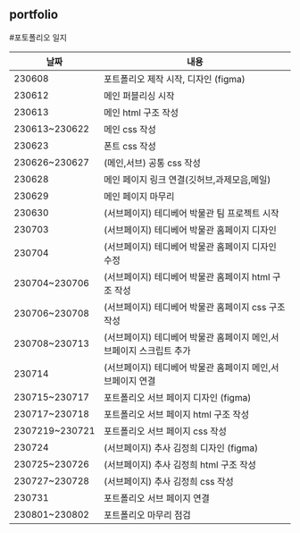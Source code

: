 ## portfolio

#포토폴리오 일지


| 날짜    | 내용                                                                                                       |
|---------|------------------------------------------------------------------------------------------------------------|
| 230608  | 포트폴리오 제작 시작, 디자인 (figma)                                                   |
| 230612  | 메인 퍼블리싱 시작                                                                                   |
| 230613  | 메인 html 구조 작성                                                                                  |
| 230613~230622 | 메인 css 작성                                                                                        |
| 230623  | 폰트 css 작성                                                                              |
| 230626~230627  | (메인,서브) 공통 css 작성                                                |
| 230628  | 메인 페이지 링크 연결(깃허브,과제모음,메일)                                                                           |
| 230629  | 메인 페이지 마무리                            |
| 230630  | (서브페이지) 테디베어 박물관 팀 프로젝트 시작                                                            |
| 230703 | (서브페이지) 테디베어 박물관 홈페이지 디자인                                                                                         |
| 230704 | (서브페이지) 테디베어 박물관 홈페이지 디자인 수정                                                                                       |
| 230704~230706  | (서브페이지) 테디베어 박물관 홈페이지 html 구조 작성         |
| 230706~230708  | (서브페이지) 테디베어 박물관 홈페이지 css 구조 작성                                                                                  |
| 230708~230713  | (서브페이지) 테디베어 박물관 홈페이지 메인,서브페이지 스크립트 추가                                                                                        |
| 230714  | (서브페이지) 테디베어 박물관 홈페이지 메인,서브페이지 연결                                        |
| 230715~230717  | 포트폴리오 서브 페이지 디자인 (figma)                                                                                  |
| 230717~230718  | 포트폴리오 서브 페이지 html 구조 작성                                                                             |
| 2307219~230721  | 포트폴리오 서브 페이지 css 작성                                                                                     |
| 230724 | (서브페이지) 추사 김정희 디자인 (figma)                                                                                  |
| 230725~230726  | (서브페이지) 추사 김정희 html 구조 작성                                                                                |
| 230727~230728  | (서브페이지) 추사 김정희 css 작성                                                                                 |
| 230731  | 포트폴리오 서브 페이지 연결                                                                           |
| 230801~230802  | 포트폴리오 마무리 점검                                                                         |
